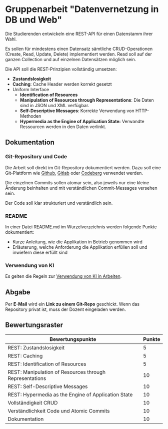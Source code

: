 # Gruppenarbeit "Datenvernetzung in DB und Web"

Die Studierenden entwickeln eine REST-API für einen Datenstamm ihrer Wahl.

Es sollen für mindestens einen Datensatz sämtliche CRUD-Operationen (Create, Read, Update, Delete) implementiert werden.
Read soll auf der ganzen Collection und auf einzelnen Datensätzen möglich sein.

Die API soll die REST-Prinzipien vollständig umsetzen:

- **Zustandslosigkeit**
- **Caching**: Cache Header werden korrekt gesetzt
- Uniform Interface
    - **Identification of Resources**
    - **Manipulation of Resources through Representations**: Die Daten sind in JSON und XML verfügbar.
    - **Self-Descriptive Messages**: Korrekte Verwendung von HTTP-Methoden
    - **Hypermedia as the Engine of Application State:** Verwandte Ressourcen werden in den Daten verlinkt.

## Dokumentation

### Git-Repository und Code

Die Arbeit soll direkt im Git-Repository dokumentiert werden. Dazu soll eine Git-Plattform
wie [Github](https://github.com/), [Gitlab](https://gitlab.com/) oder
[Codeberg](https://codeberg.org/) verwendet werden.

Die einzelnen Commits sollen atomar sein, also jeweils nur eine kleine Änderung beinhalten und mit verständlichen
Commit-Messages versehen sein.

Der Code soll klar strukturiert und verständlich sein.

### README

In einer Datei README.md im Wurzelverzeichnis werden folgende Punkte dokumentiert:

- Kurze Anleitung, wie die Applikation in Betrieb genommen wird
- Erläuterung, welche Anforderung die Applikation erfüllen soll und inwiefern diese erfüllt sind

### Verwendung von KI

Es gelten die Regeln zur [Verwendung von KI in Arbeiten](../../VerwendungVonKIinArbeiten.md).

## Abgabe

Per **E-Mail** wird ein **Link zu einem Git-Repo** geschickt. Wenn das Repository privat ist, muss der Dozent eingeladen werden.

## Bewertungsraster

| Bewertungspunkte                                        | Punkte |
|---------------------------------------------------------|--------|
| REST: Zustandslosigkeit                                 | 5      |
| REST: Caching                                           | 5      |
| REST: Identification of Resources                       | 5      |
| REST: Manipulation of Resources through Representations | 10     |
| REST: Self-Descriptive Messages                         | 10     |
| REST: Hypermedia as the Engine of Application State     | 10     |
| Vollständigkeit CRUD                                    | 10     |
| Verständlichkeit Code und Atomic Commits                | 10     |
| Dokumentation                                           | 10     |
